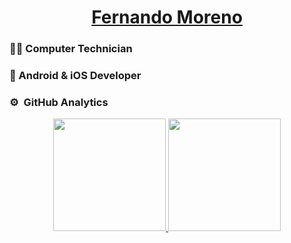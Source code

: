 <div align="center">
<h1 align="center"><a href="https://portfolioflm.web.app">Fernando Moreno</a></h1>
</div>
<div>
    <h3>👨‍🎓 Computer Technician</h3>
    <h3>📱 Android & iOS Developer</h3>
</div>

### ⚙️ &nbsp;GitHub Analytics

<p align="center">
<a href="https://github.com/ArisGuimera">
  <img height="180em" src="https://github-readme-stats-eight-theta.vercel.app/api?username=elfer07&show_icons=true&theme=algolia&include_all_commits=true&count_private=true"/>
  <img height="180em" src="https://github-readme-stats-eight-theta.vercel.app/api/top-langs/?username=elfer07&layout=compact&langs_count=8&theme=algolia"/>
</a>
</p>
